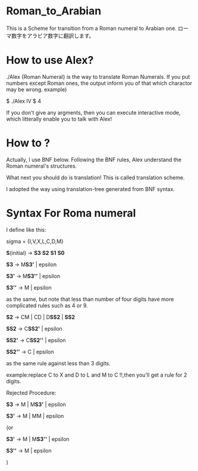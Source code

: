 # Roman_to_Arabian
This is a Scheme for transition from a Roman numeral to Arabian one.
ローマ数字をアラビア数字に翻訳します。

# How to use Alex?
./Alex {Roman Numeral}   is the way to translate Roman Numerals.
If you put numbers except Roman ones, the output inform you of that which charactor may be wrong.
example)

$ ./Alex IV
$ 4

If you don't give any argments, then you can execute interactive mode, which litterally enable you to talk with Alex! 

# How to ?
Actually, I use BNF below. Following the BNF rules, Alex understand the Roman numeral's structures.

What next you should do is translation! This is called translation scheme. 

I adopted the way using translation-tree generated from BNF syntax.

# Syntax For Roma numeral
I define like this:

sigma = {I,V,X,L,C,D,M}

**S**(initial) -> **S3** **S2** **S1** **S0**

**S3** -> M**S3'** | epsilon 

**S3'** -> M**S3''** | epsilon

**S3''** -> M | epsilon

as the same, but note that less than number of four digits have more complicated rules such as 4 or 9. 

**S2** -> CM | CD | D**SS2** | **SS2**

**SS2** -> C**SS2'** | epsilon 

**SS2'** -> C**SS2''** | epsilon

**SS2''** -> C | epsilon

as the same rule against less than 3 digits. 

example:replace C to X and D to L and M to C !!,then you'll get a rule for 2 digits.

Rejected Procedure:

**S3** -> M | M**S3'** | epsilon

**S3'** -> M | MM | epsilon

(or

**S3'** -> M | M**S3''** | epsilon

**S3''** -> M | epsilon

)
